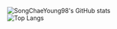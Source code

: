 ![SongChaeYoung98's GitHub stats](https://github-readme-stats.vercel.app/api?username=SongChaeYoung98&show_icons=true&theme=tokyonight)  
![Top Langs](https://github-readme-stats.vercel.app/api/top-langs/?username=SongChaeYoung98&layout=compact&theme=merko)
